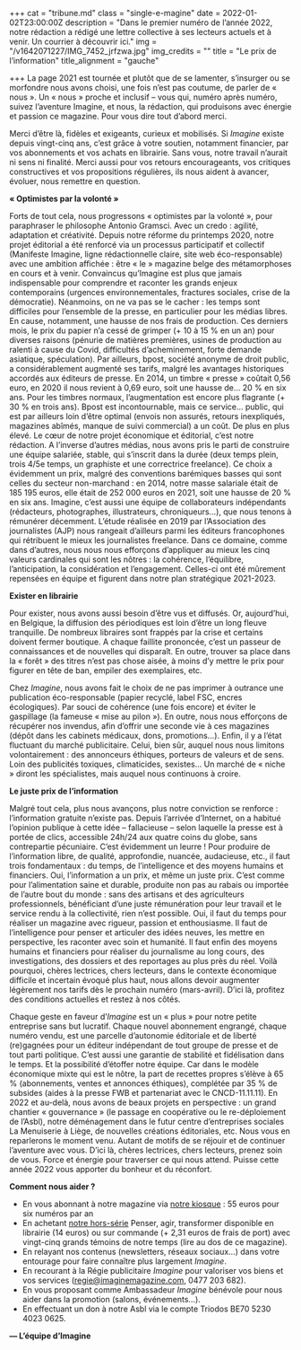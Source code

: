 +++
cat = "tribune.md"
class = "single-e-magine"
date = 2022-01-02T23:00:00Z
description = "Dans le premier numéro de l’année 2022, notre rédaction a rédigé une lettre collective à ses lecteurs actuels et à venir. Un courrier à découvrir ici."
img = "/v1642071227/IMG_7452_jrfzwa.jpg"
img_credits = ""
title = "Le prix de l’information"
title_alignment = "gauche"

+++
La page 2021 est tournée et plutôt que de se lamenter, s’insurger ou se morfondre nous avons choisi, une fois n’est pas coutume, de parler de « nous ». Un « nous » proche et inclusif – vous qui, numéro après numéro, suivez l’aventure Imagine, et nous, la rédaction, qui produisons avec énergie et passion ce magazine. Pour vous dire tout d’abord merci. 

Merci d’être là, fidèles et exigeants, curieux et mobilisés. Si _Imagine_ existe depuis vingt-cinq ans, c’est grâce à votre soutien, notamment financier, par vos abonnements et vos achats en librairie. Sans vous, notre travail n’aurait ni sens ni finalité. Merci aussi pour vos retours encourageants, vos critiques constructives et vos propositions régulières, ils nous aident à avancer, évoluer, nous remettre en question.

**« Optimistes par la volonté »**

Forts de tout cela, nous progressons « optimistes par la volonté », pour paraphraser le philosophe Antonio Gramsci. Avec un credo : agilité, adaptation et créativité. Depuis notre réforme du printemps 2020, notre projet éditorial a été renforcé via un processus participatif et collectif (Manifeste Imagine, ligne rédactionnelle claire, site web éco-responsable) avec une ambition affichée : être « le » magazine belge des métamorphoses en cours et à venir. Convaincus qu’Imagine est plus que jamais indispensable pour comprendre et raconter les grands enjeux contemporains (urgences environnementales, fractures sociales, crise de la démocratie). Néanmoins, on ne va pas se le cacher : les temps sont difficiles pour l’ensemble de la presse, en particulier pour les médias libres. En cause, notamment, une hausse de nos frais de production. Ces derniers mois, le prix du papier n’a cessé de grimper (+ 10 à 15 % en un an) pour diverses raisons (pénurie de matières premières, usines de production au ralenti à cause du Covid, difficultés d’acheminement, forte demande asiatique, spéculation). Par ailleurs, bpost, société anonyme de droit public, a considérablement augmenté ses tarifs, malgré les avantages historiques accordés aux éditeurs de presse. En 2014, un timbre « presse » coûtait 0,56 euro, en 2020 il nous revient à 0,69 euro, soit une hausse de… 20 % en six ans. Pour les timbres normaux, l’augmentation est encore plus flagrante (+ 30 % en trois ans). Bpost est incontournable, mais ce service… public, qui est par ailleurs loin d’être optimal (envois non assurés, retours inexpliqués, magazines abîmés, manque de suivi commercial) a un coût. De plus en plus élevé. Le cœur de notre projet économique et éditorial, c’est notre rédaction. A l’inverse d’autres médias, nous avons pris le parti de construire une équipe salariée, stable, qui s’inscrit dans la durée (deux temps plein, trois 4/5e temps, un graphiste et une correctrice freelance). Ce choix a évidemment un prix, malgré des conventions barémiques basses qui sont celles du secteur non-marchand : en 2014, notre masse salariale était de 185 195 euros, elle était de 252 000 euros en 2021, soit une hausse de 20 % en six ans. Imagine, c’est aussi une équipe de collaborateurs indépendants (rédacteurs, photographes, illustrateurs, chroniqueurs…), que nous tenons à rémunérer décemment. L’étude réalisée en 2019 par l’Association des journalistes (AJP) nous rangeait d’ailleurs parmi les éditeurs francophones qui rétribuent le mieux les journalistes freelance. Dans ce domaine, comme dans d’autres, nous nous nous efforçons d’appliquer au mieux les cinq valeurs cardinales qui sont les nôtres : la cohérence, l’équilibre, l’anticipation, la considération et l’engagement. Celles-ci ont été mûrement repensées en équipe et figurent dans notre plan stratégique 2021-2023.

**Exister en librairie**

Pour exister, nous avons aussi besoin d’être vus et diffusés. Or, aujourd’hui, en Belgique, la diffusion des périodiques est loin d’être un long fleuve tranquille. De nombreux libraires sont frappés par la crise et certains doivent fermer boutique. A chaque faillite prononcée, c’est un passeur de connaissances et de nouvelles qui disparaît. En outre, trouver sa place dans la « forêt » des titres n’est pas chose aisée, à moins d’y mettre le prix pour figurer en tête de ban, empiler des exemplaires, etc.

Chez _Imagine_, nous avons fait le choix de ne pas imprimer à outrance une publication éco-responsable (papier recyclé, label FSC, encres écologiques). Par souci de cohérence (une fois encore) et éviter le gaspillage (la fameuse « mise au pilon »). En outre, nous nous efforçons de récupérer nos invendus, afin d’offrir une seconde vie à ces magazines (dépôt dans les cabinets médicaux, dons, promotions…). Enfin, il y a l’état fluctuant du marché publicitaire. Celui, bien sûr, auquel nous nous limitons volontairement : des annonceurs éthiques, porteurs de valeurs et de sens. Loin des publicités toxiques, climaticides, sexistes... Un marché de « niche » diront les spécialistes, mais auquel nous continuons à croire.

**Le juste prix de l’information**

Malgré tout cela, plus nous avançons, plus notre conviction se renforce : l’information gratuite n’existe pas. Depuis l’arrivée d’Internet, on a habitué l’opinion publique à cette idée – fallacieuse – selon laquelle la presse est à portée de clics, accessible 24h/24 aux quatre coins du globe, sans contrepartie pécuniaire. C’est évidemment un leurre ! Pour produire de l’information libre, de qualité, approfondie, nuancée, audacieuse, etc., il faut trois fondamentaux : du temps, de l’intelligence et des moyens humains et financiers. Oui, l’information a un prix, et même un juste prix. C’est comme pour l’alimentation saine et durable, produite non pas au rabais ou importée de l’autre bout du monde : sans des artisans et des agriculteurs professionnels, bénéficiant d’une juste rémunération pour leur travail et le service rendu à la collectivité, rien n’est possible. Oui, il faut du temps pour réaliser un magazine avec rigueur, passion et enthousiasme. Il faut de l’intelligence pour penser et articuler des idées neuves, les mettre en perspective, les raconter avec soin et humanité. Il faut enfin des moyens humains et financiers pour réaliser du journalisme au long cours, des investigations, des dossiers et des reportages au plus près du réel. Voilà pourquoi, chères lectrices, chers lecteurs, dans le contexte économique difficile et incertain évoqué plus haut, nous allons devoir augmenter légèrement nos tarifs dès le prochain numéro (mars-avril). D’ici là, profitez des conditions actuelles et restez à nos côtés.

Chaque geste en faveur d’_Imagine_ est un « plus » pour notre petite entreprise sans but lucratif. Chaque nouvel abonnement engrangé, chaque numéro vendu, est une parcelle d’autonomie éditoriale et de liberté (re)gagnées pour un éditeur indépendant de tout groupe de presse et de tout parti politique. C’est aussi une garantie de stabilité et fidélisation dans le temps. Et la possibilité d’étoffer notre équipe. Car dans le modèle économique mixte qui est le nôtre, la part de recettes propres s’élève à 65 % (abonnements, ventes et annonces éthiques), complétée par 35 % de subsides (aides à la presse FWB et partenariat avec le CNCD-11.11.11). En 2022 et au-delà, nous avons de beaux projets en perspective : un grand chantier « gouvernance » (le passage en coopérative ou le re-déploiement de l’Asbl), notre déménagement dans le futur centre d’entreprises sociales La Menuiserie à Liège, de nouvelles créations éditoriales, etc. Nous vous en reparlerons le moment venu. Autant de motifs de se réjouir et de continuer l’aventure avec vous. D’ici là, chères lectrices, chers lecteurs, prenez soin de vous. Force et énergie pour traverser ce qui nous attend. Puisse cette année 2022 vous apporter du bonheur et du réconfort.

**Comment nous aider ?**

* En vous abonnant à notre magazine via [notre kiosque](https://kiosque.imagine-magazine.com/) : 55 euros pour six numéros par an
* En achetant [notre hors-série](https://kiosque.imagine-magazine.com/boutique/hors-serie-les-grands-entretiens/) Penser, agir, transformer disponible en librairie (14 euros) ou sur commande (+ 2,31 euros de frais de port) avec vingt-cinq grands témoins de notre temps (lire au dos de ce magazine).
* En relayant nos contenus (newsletters, réseaux sociaux…) dans votre entourage pour faire connaître plus largement _Imagine_.
* En recourant à la Régie publicitaire _Imagine_ pour valoriser vos biens et vos services (regie@imaginemagazine.com, 0477 203 682).
* En vous proposant comme Ambassadeur _Imagine_ bénévole pour nous aider dans la promotion (salons, événements…).
* En effectuant un don à notre Asbl via le compte Triodos BE70 5230 4023 0625.

**— L’équipe d’Imagine**